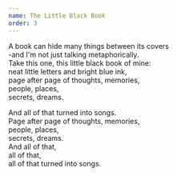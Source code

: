 ```yaml
---
name: The Little Black Book
order: 3
---
```

A book can hide many things between its covers  
-and I'm not just talking metaphorically.  
Take this one, this little black book of mine:  
neat little letters and bright blue ink,  
page after page of thoughts, memories,  
people, places,  
secrets, dreams.

And all of that turned into songs.  
Page after page of thoughts, memories,  
people, places,  
secrets, dreams.  
And all of that,  
all of that,  
all of that turned into songs.